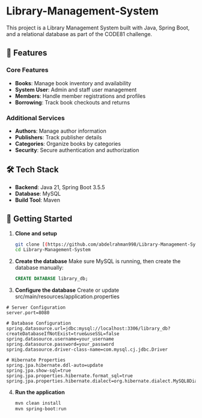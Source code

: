 # Library-Management-System
This project is a Library Management System built with Java, Spring Boot, and a relational database as part of the CODE81 challenge.

## 🚀 Features

### Core Features
- **Books**: Manage book inventory and availability
- **System User**: Admin and staff user management
- **Members**: Handle member registrations and profiles
- **Borrowing**: Track book checkouts and returns

### Additional Services
- **Authors**: Manage author information
- **Publishers**: Track publisher details
- **Categories**: Organize books by categories
- **Security**: Secure authentication and authorization

## 🛠️ Tech Stack

- **Backend**: Java 21, Spring Boot 3.5.5
- **Database**: MySQL 
- **Build Tool**: Maven

## 🚀 Getting Started

1. **Clone and setup**

   ```bash  
   git clone [(https://github.com/abdelrahman998/Library-Management-System.git)]  
   cd Library-Management-System
   ```
2. **Create the database**
Make sure MySQL is running, then create the database manually:

   ```SQL
   CREATE DATABASE library_db;
   ```
3. **Configure the database** Create or update src/main/resources/application.properties
   
```properties
# Server Configuration
server.port=8080

# Database Configuration
spring.datasource.url=jdbc:mysql://localhost:3306/library_db?createDatabaseIfNotExist=true&useSSL=false
spring.datasource.username=your_username
spring.datasource.password=your_password
spring.datasource.driver-class-name=com.mysql.cj.jdbc.Driver

# Hibernate Properties
spring.jpa.hibernate.ddl-auto=update
spring.jpa.show-sql=true
spring.jpa.properties.hibernate.format_sql=true
spring.jpa.properties.hibernate.dialect=org.hibernate.dialect.MySQL8Dialect
```
4. **Run the application**
   
   ```bash
   mvn clean install
   mvn spring-boot:run
   ```
